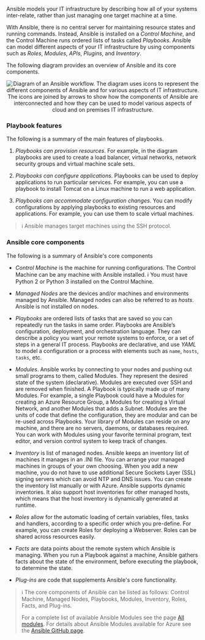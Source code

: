 Ansible models your IT infrastructure by describing how all of your systems inter-relate, rather than just managing one target machine at a time.

With Ansible, there is no central server for maintaining resource states and running commands. Instead, Ansible is installed on a *Control Machine*, and the Control Machine runs ordered lists of tasks called *Playbooks*. Ansible can model different aspects of your IT infrastructure by using components such as *Roles*, *Modules*, *APIs*, *Plugins*, and *Inventory*.

The following diagram provides an overview of Ansible and its core components.

<p style="text-align:center;"><img src="../Linked_Image_Files/ansibleworkflow.png" alt="Diagram of an Ansible workflow. The diagram uses icons to represent the different components of Ansible and for various aspects of IT infrastructure. The icons are joined by arrows to show how the components of Ansible are interconnected and how they can be used to model various aspects of cloud and on premises IT infrastructure."></p>

### Playbook features

The following is a summary of the main features of playbooks.

1. *Playbooks can provision resources*. For example, in the diagram playbooks are used to create a load balancer, virtual networks, network security groups and virtual machine scale sets.

2. *Playbooks can configure applications*. Playbooks can be used to deploy applications to run particular services. For example, you can use a playbook to install Tomcat on a Linux machine to run a web application.

3. *Playbooks can accommodate configuration changes*. You can modify configurations by applying playbooks to existing resources and applications. For example, you can use them to scale virtual machines.

>:information_source: Ansible manages target machines using the SSH protocol.

### Ansible core components

The following is a summary of Ansible's core components

- *Control Machine* is the machine for running configurations. The Control Machine can be any machine with Ansible installed. :information_source: You must have Python 2 or Python 3 installed on the Control Machine.

- *Managed Nodes* are the devices and/or machines and environments managed by Ansible. Managed nodes can also be referred to as *hosts*. Ansible is not installed on nodes.

- *Playbooks* are ordered lists of tasks that are saved so you can repeatedly run the tasks in same order. Playbooks are Ansible’s configuration, deployment, and orchestration language. They can describe a policy you want your remote systems to enforce, or a set of steps in a general IT process. Playbooks are declarative, and use *YAML* to model a configuration or a process with elements such as `name`, `hosts`, `tasks`, etc.

- *Modules*. Ansible works by connecting to your nodes and pushing out small programs to them, called Modules. They represent the desired state of the system (declarative). Modules are executed over SSH and are removed when finished. A Playbook is typically made up of many Modules. For example, a single Playbook could have a Modules for creating an Azure Resource Group, a Modules for creating a Virtual Network, and another Modules that adds a Subnet. Modules are the units of code that define the configuration, they are modular and can be re-used across Playbooks. Your library of Modules can reside on any machine, and there are no servers, daemons, or databases required. You can work with Modules using your favorite terminal program, text editor, and version control system to keep track of changes.

- *Inventory* is list of managed nodes. Ansible keeps an inventory list of machines it manages in an .INI file. You can arrange your managed machines in groups of your own choosing. When you add a new machine, you do not have to use additional Secure Sockets Layer (SSL) signing servers which can avoid NTP and DNS issues. You can create the inventory list manually or with Azure. Ansible supports dynamic inventories. It also support host inventories for other managed hosts, which means that the host inventory is dynamically generated at runtime.

- *Roles* allow for the automatic loading of certain variables, files, tasks and handlers, according to a specific order which you pre-define. For example, you can create Roles for deploying a Webserver. Roles can be shared across resources easily.

- *Facts* are data points about the remote system which Ansible is managing. When you run a Playbook against a machine, Ansible gathers facts about the state of the environment, before executing the playbook, to determine the state.

- *Plug-ins* are code that supplements Ansible's core functionality.

> :information_source: The core components of Ansible can be listed as follows: Control Machine, Managed Nodes, Playbooks, Modules, Inventory, Roles, Facts, and Plug-ins.
>
> For a complete list of available Ansible Modules see the page [All modules](https://docs.ansible.com/ansible/latest/modules/list_of_all_modules.html). For details about Ansible Modules available for Azure see the [Ansible GitHub page](https://github.com/ansible/ansible/tree/devel/lib/ansible/modules/cloud/azure).
